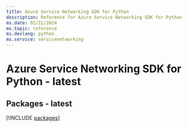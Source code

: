 ```yaml
---
title: Azure Service Networking SDK for Python
description: Reference for Azure Service Networking SDK for Python
ms.date: 02/22/2024
ms.topic: reference
ms.devlang: python
ms.service: servicenetworking
---
```

# Azure Service Networking SDK for Python - latest
## Packages - latest
[!INCLUDE [packages](service-networking-index.md)]